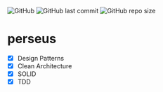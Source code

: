 
![GitHub](https://img.shields.io/github/license/samuelcsantana/perseus)
![GitHub last commit](https://img.shields.io/github/last-commit/samuelcsantana/perseus)
![GitHub repo size](https://img.shields.io/github/repo-size/samuelcsantana/perseus)
# perseus

- [x] Design Patterns
- [x] Clean Architecture 
- [x] SOLID  
- [x] TDD
